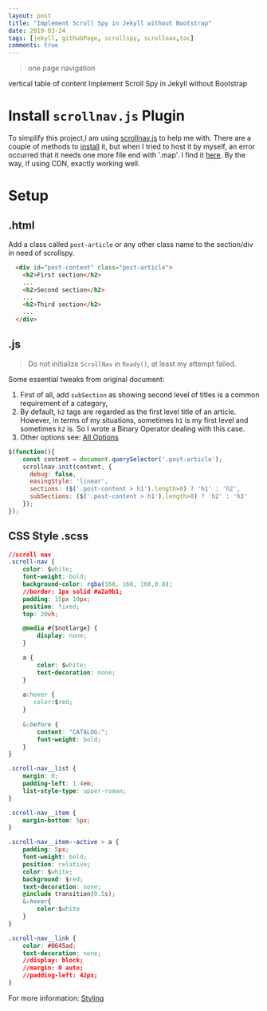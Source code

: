```yaml
---
layout: post
title: "Implement Scroll Spy in Jekyll without Bootstrap" 
date: 2019-03-24
tags: [jekyll, githubPage, scrollspy, scrollnav,toc]
comments: true
---
```


>one page navigation 

vertical
table of content
Implement Scroll Spy in Jekyll without Bootstrap
# Install `scrollnav.js` Plugin

To simplify this project,I am using [scrollnav.js](http://scrollnav.com/) to help me with. There are a couple of methods to [install](http://scrollnav.com/guide/installing.html) it, but when I tried to host it by myself, an error occurred that it needs one more file end with '.map'. I find it [here](https://unpkg.com/scrollnav@3.0.1/dist/). By the way, if using CDN, exactly working well.

# Setup

## .html

Add a class called `post-article` or any other class name to the section/div in need of scrollspy.

```html
  <div id="post-content" class="post-article">
    <h2>First section</h2>
    ...
    <h2>Second section</h2>
    ...
    <h2>Third section</h2>
    ...
  </div>
```
## .js

> Do not initialize `ScrollNav` in `Ready()`, at least my attempt failed.

Some essential tweaks from original document:
1. First of all, add `subSection` as showing second level of titles is a common requirement of a category,
2. By default, `h2` tags are regarded as the first level title of an article. However, in terms of  my situations, sometimes `h1` is my first level and sometimes `h2` is. So I wrote a Binary Operator dealing with this case.
3. Other options see: [All Options](http://scrollnav.com/guide/customizing.html)
   
```javascript
$(function(){
    const content = document.querySelector('.post-article');
    scrollnav.init(content, { 
      debug: false,
      easingStyle: 'linear',
      sections: ($('.post-content > h1').length>0) ? 'h1' : 'h2',
      subSections: ($('.post-content > h1').length>0) ? 'h2' : 'h3'
    });
});
```
## CSS Style .scss

```css
//scroll nav
.scroll-nav {
    color: $white;
    font-weight: bold;
    background-color: rgba(168, 168, 168,0.8);
    //border: 1px solid #a2a9b1;
    padding: 15px 10px;
    position: fixed;
    top: 20vh;

    @media #{$notlarge} {
		display: none;
	}

    a {
        color: $white;
        text-decoration: none;
    }
   
    a:hover {
       color:$red;
    }
    
    &:before {
        content: "CATALOG:";
        font-weight: bold;
    }
}

.scroll-nav__list {
    margin: 0;
    padding-left: 1.4em;
    list-style-type: upper-roman;
}

.scroll-nav__item {
    margin-bottom: 5px;
}

.scroll-nav__item--active > a {
    padding: 5px;
    font-weight: bold;
    position: relative;
    color: $white;
    background: $red;
    text-decoration: none;
    @include transition(0.5s);
    &:hover{
        color:$white
    }
}

.scroll-nav__link {
    color: #0645ad;
    text-decoration: none;
    //display: block;
    //margin: 0 auto;
    //padding-left: 42px;
}
```
For more information: [Styling](http://scrollnav.com/guide/styling.html)
